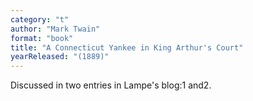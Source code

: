 ```yaml
---
category: "t"
author: "Mark Twain"
format: "book"
title: "A Connecticut Yankee in King Arthur's Court"
yearReleased: "(1889)"
---
```

Discussed in two entries in Lampe's blog:1 and2.

 